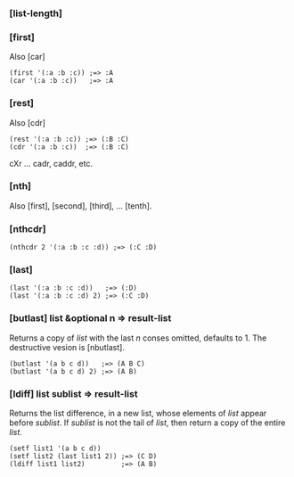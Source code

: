### [list-length]

### [first]

Also [car]

~~~
(first '(:a :b :c)) ;=> :A
(car '(:a :b :c))   ;=> :A
~~~

### [rest]

Also [cdr]

~~~
(rest '(:a :b :c)) ;=> (:B :C)
(cdr '(:a :b :c))  ;=> (:B :C)
~~~

cXr ... cadr, caddr, etc.

### [nth]

Also [first], [second], [third], ... [tenth].

### [nthcdr]

~~~
(nthcdr 2 '(:a :b :c :d)) ;=> (:C :D)
~~~

### [last]

~~~
(last '(:a :b :c :d))   ;=> (:D)
(last '(:a :b :c :d) 2) ;=> (:C :D)
~~~

### [butlast] list &optional n => result-list

Returns a copy of *list* with the last *n* conses omitted, defaults to 1.
The destructive vesion is [nbutlast].

~~~
(butlast '(a b c d))   ;=> (A B C)
(butlast '(a b c d) 2) ;=> (A B)
~~~

### [ldiff] list sublist => result-list

Returns the list difference, in a new list, whose elements
of *list* appear before *sublist*. If *sublist* is not the
tail of *list*, then return a copy of the entire *list*.

~~~
(setf list1 '(a b c d))
(setf list2 (last list1 2)) ;=> (C D)
(ldiff list1 list2)         ;=> (A B)
~~~

